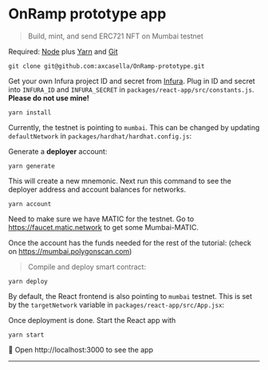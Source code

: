 # OnRamp prototype app  

> Build, mint, and send ERC721 NFT on Mumbai testnet 

Required: [Node](https://nodejs.org/dist/latest-v16.x/) plus [Yarn](https://classic.yarnpkg.com/en/docs/install/#mac-stable) and [Git](https://git-scm.com/downloads)

```
git clone git@github.com:axcasella/OnRamp-prototype.git 
```

Get your own Infura project ID and secret from [Infura](https://infura.io/dashboard). Plug in ID and secret into `INFURA_ID` and `INFURA_SECRET` in `packages/react-app/src/constants.js`. **Please do not use mine!**

```
yarn install
```

Currently, the testnet is pointing to `mumbai`. This can be changed by updating `defaultNetwork` in `packages/hardhat/hardhat.config.js`:

 
Generate a **deployer** account:

```
yarn generate
```

This will create a new mnemonic. Next run this command to see the deployer address and account balances for networks.

```
yarn account
```

Need to make sure we have MATIC for the testnet. Go to https://faucet.matic.network to get some Mumbai-MATIC.

Once the account has the funds needed for the rest of the tutorial: (check on https://mumbai.polygonscan.com)

> Compile and deploy smart contract:

```
yarn deploy
```

By default, the React frontend is also pointing to `mumbai` testnet. This is set by the `targetNetwork` variable in `packages/react-app/src/App.jsx`:

Once deployment is done. Start the React app with

```
yarn start
```

📱 Open http://localhost:3000 to see the app

---

